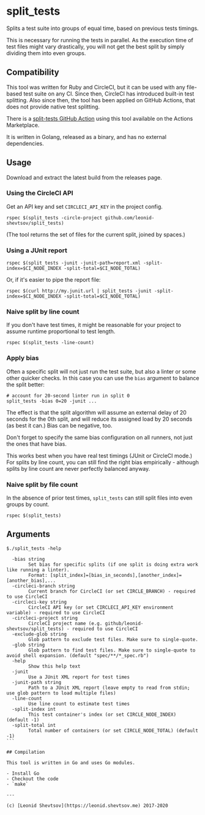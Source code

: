 # split_tests

Splits a test suite into groups of equal time, based on previous tests timings.

This is necessary for running the tests in parallel. As the execution time of test files might vary drastically, you will not get the best split by simply dividing them into even groups.

## Compatibility

This tool was written for Ruby and CircleCI, but it can be used with any file-based test suite on any CI.
Since then, CircleCI has introduced built-in test splitting. Also since then, the tool has been applied on
GitHub Actions, that does not provide native test splitting.

There is a [split-tests GitHub Action](https://github.com/marketplace/actions/split-tests) using this tool available on the Actions Marketplace.

It is written in Golang, released as a binary, and has no external dependencies.

## Usage

Download and extract the latest build from the releases page.

### Using the CircleCI API

Get an API key and set `CIRCLECI_API_KEY` in the project config.

```
rspec $(split_tests -circle-project github.com/leonid-shevtsov/split_tests)
```

(The tool returns the set of files for the current split, joined by spaces.)

### Using a JUnit report

```
rspec $(split_tests -junit -junit-path=report.xml -split-index=$CI_NODE_INDEX -split-total=$CI_NODE_TOTAL)
```

Or, if it's easier to pipe the report file:

```
rspec $(curl http://my.junit.url | split_tests -junit -split-index=$CI_NODE_INDEX -split-total=$CI_NODE_TOTAL)
```

### Naive split by line count

If you don't have test times, it might be reasonable for your project to assume runtime proportional to test length.

```
rspec $(split_tests -line-count)
```

### Apply bias

Often a specific split will not just run the test suite, but also a linter or some other quicker checks. In this case you can use the `bias` argument to balance the split better:

```
# account for 20-second linter run in split 0
split_tests -bias 0=20 -junit ...
```

The effect is that the split algorithm will assume an external delay of 20 seconds for the 0th split, and will reduce its assigned load by 20 seconds (as best it can.) Bias can be negative, too.

Don't forget to specify the same bias configuration on all runners, not just the ones that have bias.

This works best when you have real test timings (JUnit or CircleCI mode.) For splits by line count, you can still find the right bias empirically - although splits by line count are never perfectly balanced anyway.

### Naive split by file count

In the absence of prior test times, `split_tests` can still split files into even groups by count.

```
rspec $(split_tests)
```

## Arguments

````plain
$./split_tests -help

  -bias string
        Set bias for specific splits (if one split is doing extra work like running a linter).
        Format: [split_index]=[bias_in_seconds],[another_index]=[another_bias],...
  -circleci-branch string
        Current branch for CircleCI (or set CIRCLE_BRANCH) - required to use CircleCI
  -circleci-key string
        CircleCI API key (or set CIRCLECI_API_KEY environment variable) - required to use CircleCI
  -circleci-project string
        CircleCI project name (e.g. github/leonid-shevtsov/split_tests) - required to use CircleCI
  -exclude-glob string
        Glob pattern to exclude test files. Make sure to single-quote.
  -glob string
        Glob pattern to find test files. Make sure to single-quote to avoid shell expansion. (default "spec/**/*_spec.rb")
  -help
        Show this help text
  -junit
        Use a JUnit XML report for test times
  -junit-path string
        Path to a JUnit XML report (leave empty to read from stdin; use glob pattern to load multiple files)
  -line-count
        Use line count to estimate test times
  -split-index int
        This test container's index (or set CIRCLE_NODE_INDEX) (default -1)
  -split-total int
        Total number of containers (or set CIRCLE_NODE_TOTAL) (default -1)
```

## Compilation

This tool is written in Go and uses Go modules.

- Install Go
- Checkout the code
- `make`

---

(c) [Leonid Shevtsov](https://leonid.shevtsov.me) 2017-2020
````
